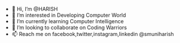 - 👋 Hi, I’m @HARISH
- 👀 I’m interested in Developing Computer World
- 🌱 I’m currently learning Computer Intelligence
- 💞️ I’m looking to collaborate on Coding Warriors
- 📫 Reach me on facebook,twitter,instagram,linkedin @smuniharish

<!---
HARISHIMSS/HARISHIMSS is a ✨ special ✨ repository because its `README.md` (this file) appears on your GitHub profile.
You can click the Preview link to take a look at your changes.
--->
